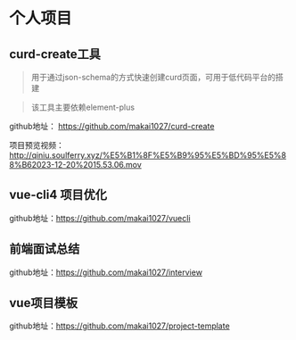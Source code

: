 # 个人项目

## curd-create工具

> 用于通过json-schema的方式快速创建curd页面，可用于低代码平台的搭建

> 该工具主要依赖element-plus

github地址： https://github.com/makai1027/curd-create

项目预览视频：http://qiniu.soulferry.xyz/%E5%B1%8F%E5%B9%95%E5%BD%95%E5%88%B62023-12-20%2015.53.06.mov 

## vue-cli4 项目优化

github地址：https://github.com/makai1027/vuecli


## 前端面试总结

github地址：https://github.com/makai1027/interview

## vue项目模板

github地址：https://github.com/makai1027/project-template